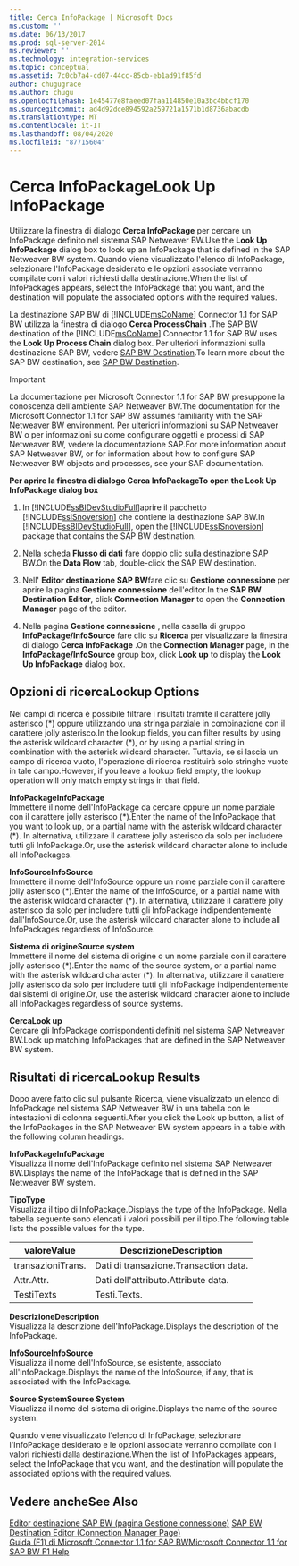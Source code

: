 ```yaml
---
title: Cerca InfoPackage | Microsoft Docs
ms.custom: ''
ms.date: 06/13/2017
ms.prod: sql-server-2014
ms.reviewer: ''
ms.technology: integration-services
ms.topic: conceptual
ms.assetid: 7c0cb7a4-cd07-44cc-85cb-eb1ad91f85fd
author: chugugrace
ms.author: chugu
ms.openlocfilehash: 1e45477e8faeed07faa114850e10a3bc4bbcf170
ms.sourcegitcommit: ad4d92dce894592a259721a1571b1d8736abacdb
ms.translationtype: MT
ms.contentlocale: it-IT
ms.lasthandoff: 08/04/2020
ms.locfileid: "87715604"
---
```

# <a name="look-up-infopackage"></a><span data-ttu-id="f8c96-102">Cerca InfoPackage</span><span class="sxs-lookup"><span data-stu-id="f8c96-102">Look Up InfoPackage</span></span>
  <span data-ttu-id="f8c96-103">Utilizzare la finestra di dialogo **Cerca InfoPackage** per cercare un InfoPackage definito nel sistema SAP Netweaver BW.</span><span class="sxs-lookup"><span data-stu-id="f8c96-103">Use the **Look Up InfoPackage** dialog box to look up an InfoPackage that is defined in the SAP Netweaver BW system.</span></span> <span data-ttu-id="f8c96-104">Quando viene visualizzato l'elenco di InfoPackage, selezionare l'InfoPackage desiderato e le opzioni associate verranno compilate con i valori richiesti dalla destinazione.</span><span class="sxs-lookup"><span data-stu-id="f8c96-104">When the list of InfoPackages appears, select the InfoPackage that you want, and the destination will populate the associated options with the required values.</span></span>  
  
 <span data-ttu-id="f8c96-105">La destinazione SAP BW di [!INCLUDE[msCoName](../../includes/msconame-md.md)] Connector 1.1 for SAP BW utilizza la finestra di dialogo **Cerca ProcessChain** .</span><span class="sxs-lookup"><span data-stu-id="f8c96-105">The SAP BW destination of the [!INCLUDE[msCoName](../../includes/msconame-md.md)] Connector 1.1 for SAP BW uses the **Look Up Process Chain** dialog box.</span></span> <span data-ttu-id="f8c96-106">Per ulteriori informazioni sulla destinazione SAP BW, vedere [SAP BW Destination](sap-bw-destination.md).</span><span class="sxs-lookup"><span data-stu-id="f8c96-106">To learn more about the SAP BW destination, see [SAP BW Destination](sap-bw-destination.md).</span></span>  
  
> [!IMPORTANT]  
>  <span data-ttu-id="f8c96-107">La documentazione per Microsoft Connector 1.1 for SAP BW presuppone la conoscenza dell'ambiente SAP Netweaver BW.</span><span class="sxs-lookup"><span data-stu-id="f8c96-107">The documentation for the Microsoft Connector 1.1 for SAP BW assumes familiarity with the SAP Netweaver BW environment.</span></span> <span data-ttu-id="f8c96-108">Per ulteriori informazioni su SAP Netweaver BW o per informazioni su come configurare oggetti e processi di SAP Netweaver BW, vedere la documentazione SAP.</span><span class="sxs-lookup"><span data-stu-id="f8c96-108">For more information about SAP Netweaver BW, or for information about how to configure SAP Netweaver BW objects and processes, see your SAP documentation.</span></span>  
  
 <span data-ttu-id="f8c96-109">**Per aprire la finestra di dialogo Cerca InfoPackage**</span><span class="sxs-lookup"><span data-stu-id="f8c96-109">**To open the Look Up InfoPackage dialog box**</span></span>  
  
1.  <span data-ttu-id="f8c96-110">In [!INCLUDE[ssBIDevStudioFull](../../includes/ssbidevstudiofull-md.md)]aprire il pacchetto [!INCLUDE[ssISnoversion](../../includes/ssisnoversion-md.md)] che contiene la destinazione SAP BW.</span><span class="sxs-lookup"><span data-stu-id="f8c96-110">In [!INCLUDE[ssBIDevStudioFull](../../includes/ssbidevstudiofull-md.md)], open the [!INCLUDE[ssISnoversion](../../includes/ssisnoversion-md.md)] package that contains the SAP BW destination.</span></span>  
  
2.  <span data-ttu-id="f8c96-111">Nella scheda **Flusso di dati** fare doppio clic sulla destinazione SAP BW.</span><span class="sxs-lookup"><span data-stu-id="f8c96-111">On the **Data Flow** tab, double-click the SAP BW destination.</span></span>  
  
3.  <span data-ttu-id="f8c96-112">Nell' **Editor destinazione SAP BW**fare clic su **Gestione connessione** per aprire la pagina **Gestione connessione** dell'editor.</span><span class="sxs-lookup"><span data-stu-id="f8c96-112">In the **SAP BW Destination Editor**, click **Connection Manager** to open the **Connection Manager** page of the editor.</span></span>  
  
4.  <span data-ttu-id="f8c96-113">Nella pagina **Gestione connessione** , nella casella di gruppo **InfoPackage/InfoSource** fare clic su **Ricerca** per visualizzare la finestra di dialogo **Cerca InfoPackage** .</span><span class="sxs-lookup"><span data-stu-id="f8c96-113">On the **Connection Manager** page, in the **InfoPackage/InfoSource** group box, click **Look up** to display the **Look Up InfoPackage** dialog box.</span></span>  
  
## <a name="lookup-options"></a><span data-ttu-id="f8c96-114">Opzioni di ricerca</span><span class="sxs-lookup"><span data-stu-id="f8c96-114">Lookup Options</span></span>  
 <span data-ttu-id="f8c96-115">Nei campi di ricerca è possibile filtrare i risultati tramite il carattere jolly asterisco (\*) oppure utilizzando una stringa parziale in combinazione con il carattere jolly asterisco.</span><span class="sxs-lookup"><span data-stu-id="f8c96-115">In the lookup fields, you can filter results by using the asterisk wildcard character (\*), or by using a partial string in combination with the asterisk wildcard character.</span></span> <span data-ttu-id="f8c96-116">Tuttavia, se si lascia un campo di ricerca vuoto, l'operazione di ricerca restituirà solo stringhe vuote in tale campo.</span><span class="sxs-lookup"><span data-stu-id="f8c96-116">However, if you leave a lookup field empty, the lookup operation will only match empty strings in that field.</span></span>  
  
 <span data-ttu-id="f8c96-117">**InfoPackage**</span><span class="sxs-lookup"><span data-stu-id="f8c96-117">**InfoPackage**</span></span>  
 <span data-ttu-id="f8c96-118">Immettere il nome dell'InfoPackage da cercare oppure un nome parziale con il carattere jolly asterisco (\*).</span><span class="sxs-lookup"><span data-stu-id="f8c96-118">Enter the name of the InfoPackage that you want to look up, or a partial name with the asterisk wildcard character (\*).</span></span> <span data-ttu-id="f8c96-119">In alternativa, utilizzare il carattere jolly asterisco da solo per includere tutti gli InfoPackage.</span><span class="sxs-lookup"><span data-stu-id="f8c96-119">Or, use the asterisk wildcard character alone to include all InfoPackages.</span></span>  
  
 <span data-ttu-id="f8c96-120">**InfoSource**</span><span class="sxs-lookup"><span data-stu-id="f8c96-120">**InfoSource**</span></span>  
 <span data-ttu-id="f8c96-121">Immettere il nome dell'InfoSource oppure un nome parziale con il carattere jolly asterisco (\*).</span><span class="sxs-lookup"><span data-stu-id="f8c96-121">Enter the name of the InfoSource, or a partial name with the asterisk wildcard character (\*).</span></span> <span data-ttu-id="f8c96-122">In alternativa, utilizzare il carattere jolly asterisco da solo per includere tutti gli InfoPackage indipendentemente dall'InfoSource.</span><span class="sxs-lookup"><span data-stu-id="f8c96-122">Or, use the asterisk wildcard character alone to include all InfoPackages regardless of InfoSource.</span></span>  
  
 <span data-ttu-id="f8c96-123">**Sistema di origine**</span><span class="sxs-lookup"><span data-stu-id="f8c96-123">**Source system**</span></span>  
 <span data-ttu-id="f8c96-124">Immettere il nome del sistema di origine o un nome parziale con il carattere jolly asterisco (\*).</span><span class="sxs-lookup"><span data-stu-id="f8c96-124">Enter the name of the source system, or a partial name with the asterisk wildcard character (\*).</span></span> <span data-ttu-id="f8c96-125">In alternativa, utilizzare il carattere jolly asterisco da solo per includere tutti gli InfoPackage indipendentemente dai sistemi di origine.</span><span class="sxs-lookup"><span data-stu-id="f8c96-125">Or, use the asterisk wildcard character alone to include all InfoPackages regardless of source systems.</span></span>  
  
 <span data-ttu-id="f8c96-126">**Cerca**</span><span class="sxs-lookup"><span data-stu-id="f8c96-126">**Look up**</span></span>  
 <span data-ttu-id="f8c96-127">Cercare gli InfoPackage corrispondenti definiti nel sistema SAP Netweaver BW.</span><span class="sxs-lookup"><span data-stu-id="f8c96-127">Look up matching InfoPackages that are defined in the SAP Netweaver BW system.</span></span>  
  
## <a name="lookup-results"></a><span data-ttu-id="f8c96-128">Risultati di ricerca</span><span class="sxs-lookup"><span data-stu-id="f8c96-128">Lookup Results</span></span>  
 <span data-ttu-id="f8c96-129">Dopo avere fatto clic sul pulsante Ricerca, viene visualizzato un elenco di InfoPackage nel sistema SAP Netweaver BW in una tabella con le intestazioni di colonna seguenti.</span><span class="sxs-lookup"><span data-stu-id="f8c96-129">After you click the Look up button, a list of the InfoPackages in the SAP Netweaver BW system appears in a table with the following column headings.</span></span>  
  
 <span data-ttu-id="f8c96-130">**InfoPackage**</span><span class="sxs-lookup"><span data-stu-id="f8c96-130">**InfoPackage**</span></span>  
 <span data-ttu-id="f8c96-131">Visualizza il nome dell'InfoPackage definito nel sistema SAP Netweaver BW.</span><span class="sxs-lookup"><span data-stu-id="f8c96-131">Displays the name of the InfoPackage that is defined in the SAP Netweaver BW system.</span></span>  
  
 <span data-ttu-id="f8c96-132">**Tipo**</span><span class="sxs-lookup"><span data-stu-id="f8c96-132">**Type**</span></span>  
 <span data-ttu-id="f8c96-133">Visualizza il tipo di InfoPackage.</span><span class="sxs-lookup"><span data-stu-id="f8c96-133">Displays the type of the InfoPackage.</span></span> <span data-ttu-id="f8c96-134">Nella tabella seguente sono elencati i valori possibili per il tipo.</span><span class="sxs-lookup"><span data-stu-id="f8c96-134">The following table lists the possible values for the type.</span></span>  
  
|<span data-ttu-id="f8c96-135">valore</span><span class="sxs-lookup"><span data-stu-id="f8c96-135">Value</span></span>|<span data-ttu-id="f8c96-136">Descrizione</span><span class="sxs-lookup"><span data-stu-id="f8c96-136">Description</span></span>|  
|-----------|-----------------|  
|<span data-ttu-id="f8c96-137">transazioni</span><span class="sxs-lookup"><span data-stu-id="f8c96-137">Trans.</span></span>|<span data-ttu-id="f8c96-138">Dati di transazione.</span><span class="sxs-lookup"><span data-stu-id="f8c96-138">Transaction data.</span></span>|  
|<span data-ttu-id="f8c96-139">Attr.</span><span class="sxs-lookup"><span data-stu-id="f8c96-139">Attr.</span></span>|<span data-ttu-id="f8c96-140">Dati dell'attributo.</span><span class="sxs-lookup"><span data-stu-id="f8c96-140">Attribute data.</span></span>|  
|<span data-ttu-id="f8c96-141">Testi</span><span class="sxs-lookup"><span data-stu-id="f8c96-141">Texts</span></span>|<span data-ttu-id="f8c96-142">Testi.</span><span class="sxs-lookup"><span data-stu-id="f8c96-142">Texts.</span></span>|  
  
 <span data-ttu-id="f8c96-143">**Descrizione**</span><span class="sxs-lookup"><span data-stu-id="f8c96-143">**Description**</span></span>  
 <span data-ttu-id="f8c96-144">Visualizza la descrizione dell'InfoPackage.</span><span class="sxs-lookup"><span data-stu-id="f8c96-144">Displays the description of the InfoPackage.</span></span>  
  
 <span data-ttu-id="f8c96-145">**InfoSource**</span><span class="sxs-lookup"><span data-stu-id="f8c96-145">**InfoSource**</span></span>  
 <span data-ttu-id="f8c96-146">Visualizza il nome dell'InfoSource, se esistente, associato all'InfoPackage.</span><span class="sxs-lookup"><span data-stu-id="f8c96-146">Displays the name of the InfoSource, if any, that is associated with the InfoPackage.</span></span>  
  
 <span data-ttu-id="f8c96-147">**Source System**</span><span class="sxs-lookup"><span data-stu-id="f8c96-147">**Source System**</span></span>  
 <span data-ttu-id="f8c96-148">Visualizza il nome del sistema di origine.</span><span class="sxs-lookup"><span data-stu-id="f8c96-148">Displays the name of the source system.</span></span>  
  
 <span data-ttu-id="f8c96-149">Quando viene visualizzato l'elenco di InfoPackage, selezionare l'InfoPackage desiderato e le opzioni associate verranno compilate con i valori richiesti dalla destinazione.</span><span class="sxs-lookup"><span data-stu-id="f8c96-149">When the list of InfoPackages appears, select the InfoPackage that you want, and the destination will populate the associated options with the required values.</span></span>  
  
## <a name="see-also"></a><span data-ttu-id="f8c96-150">Vedere anche</span><span class="sxs-lookup"><span data-stu-id="f8c96-150">See Also</span></span>  
 <span data-ttu-id="f8c96-151">[Editor destinazione SAP BW &#40;pagina Gestione connessione&#41;](sap-bw-destination-editor-connection-manager-page.md) </span><span class="sxs-lookup"><span data-stu-id="f8c96-151">[SAP BW Destination Editor &#40;Connection Manager Page&#41;](sap-bw-destination-editor-connection-manager-page.md) </span></span>  
 [<span data-ttu-id="f8c96-152">Guida (F1) di Microsoft Connector 1.1 for SAP BW</span><span class="sxs-lookup"><span data-stu-id="f8c96-152">Microsoft Connector 1.1 for SAP BW F1 Help</span></span>](../microsoft-connector-for-sap-bw-f1-help.md)  
  
  
